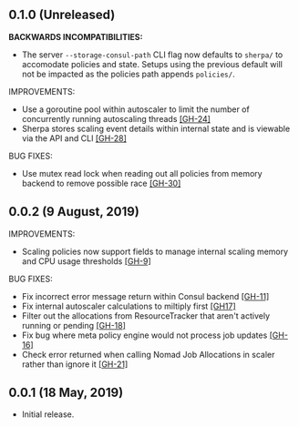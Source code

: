 ## 0.1.0 (Unreleased)

__BACKWARDS INCOMPATIBILITIES:__
 * The server `--storage-consul-path` CLI flag now defaults to `sherpa/` to accomodate policies and state. Setups using the previous default will not be impacted as the policies path appends `policies/`.

IMPROVEMENTS:
 * Use a goroutine pool within autoscaler to limit the number of concurrently running autoscaling threads [[GH-24]](https://github.com/jrasell/sherpa/pull/24)
 * Sherpa stores scaling event details within internal state and is viewable via the API and CLI [[GH-28]](https://github.com/jrasell/sherpa/pull/28) 

BUG FIXES:
 * Use mutex read lock when reading out all policies from memory backend to remove possible race [[GH-30]](https://github.com/jrasell/sherpa/pull/30)

## 0.0.2 (9 August, 2019)

IMPROVEMENTS:
 * Scaling policies now support fields to manage internal scaling memory and CPU usage thresholds [[GH-9]](https://github.com/jrasell/sherpa/pull/9)
 
BUG FIXES:
 * Fix incorrect error message return within Consul backend [[GH-11]](https://github.com/jrasell/sherpa/pull/11)
 * Fix internal autoscaler calculations to miltiply first [[GH17]](https://github.com/jrasell/sherpa/pull/17)
 * Filter out the allocations from ResourceTracker that aren't actively running or pending [[GH-18]](https://github.com/jrasell/sherpa/pull/18)
 * Fix bug where meta policy engine would not process job updates [[GH-16]](https://github.com/jrasell/sherpa/pull/16)
 * Check error returned when calling Nomad Job Allocations in scaler rather than ignore it [[GH-21]](https://github.com/jrasell/sherpa/pull/21)

## 0.0.1 (18 May, 2019)

* Initial release.
